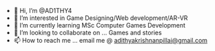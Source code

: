 - 👋 Hi, I’m @AD1THY4
- 👀 I’m interested in Game Designing/Web development/AR-VR
- 🌱 I’m currently learning MSc Computer Games Development
- 💞️ I’m looking to collaborate on ... Games and stories
- 📫 How to reach me ... email me @ adithyakrishnanpillai@gmail.com


